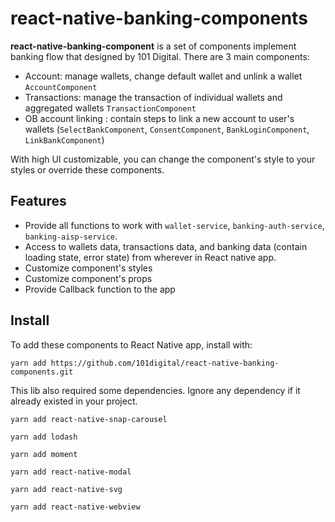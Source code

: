# react-native-banking-components

<b>react-native-banking-component</b> is a set of components implement banking flow that designed by 101 Digital. There are 3 main components:

- Account: manage wallets, change default wallet and unlink a wallet `AccountComponent`
- Transactions: manage the transaction of individual wallets and aggregated wallets `TransactionComponent`
- OB account linking : contain steps to link a new account to user's wallets (`SelectBankComponent`, `ConsentComponent`, `BankLoginComponent`, `LinkBankComponent`)

With high UI customizable, you can change the component's style to your styles or override these components.

## Features
- Provide all functions to work with `wallet-service`, `banking-auth-service`, `banking-aisp-service`.
- Access to wallets data, transactions data, and banking data (contain loading state, error state) from wherever in React native app.
- Customize component's styles
- Customize component's props
- Provide Callback function to the app

## Install

To add these components to React Native app, install with:

```
yarn add https://github.com/101digital/react-native-banking-components.git
```

This lib also required some dependencies. Ignore any dependency if it already existed in your project.

```
yarn add react-native-snap-carousel
```

```
yarn add lodash
```

```
yarn add moment
```

```
yarn add react-native-modal
```

```
yarn add react-native-svg
```

```
yarn add react-native-webview
```









